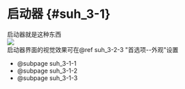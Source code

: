 # 启动器 {#suh_3-1}
启动器就是这种东西<br>
![](https://github.com/LiyroPen/SAO_Utils_help/tree/master/Images/3-1-1.jpg)<br>
启动器界面的视觉效果可在@ref suh_3-2-3 "首选项--外观"设置

- @subpage suh_3-1-1
- @subpage suh_3-1-2
- @subpage suh_3-1-3
